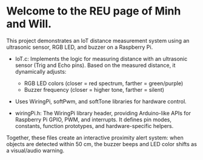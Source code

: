 # Welcome to the REU page of Minh and Will.

This project demonstrates an IoT distance measurement system using an ultrasonic sensor, RGB LED, and buzzer on a Raspberry Pi.

- IoT.c: Implements the logic for measuring distance with an ultrasonic sensor (Trig and Echo pins). Based on the measured distance, it dynamically adjusts:
  - RGB LED colors (closer = red spectrum, farther = green/purple)
  - Buzzer frequency (closer = higher tone, farther = silent)
- Uses WiringPi, softPwm, and softTone libraries for hardware control.

- wiringPi.h: The WiringPi library header, providing Arduino-like APIs for Raspberry Pi GPIO, PWM, and interrupts. It defines pin modes, constants, function prototypes, and hardware-specific helpers.

Together, these files create an interactive proximity alert system: when objects are detected within 50 cm, the buzzer beeps and LED color shifts as a visual/audio warning.
